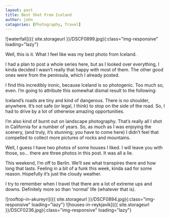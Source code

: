 ```yaml
---
layout: post
title: Best Shot From Iceland
author: john
catagories: [Photography, Travel]
---
```


![waterfall]({{ site.storageurl }}/DSCF0899.jpg){:class="img-responsive" loading="lazy"}

Well, this is it. What I feel like was my best photo from Iceland.

I had a plan to post a whole series here, but as I looked over everything, I kinda decided I wasn’t really that happy with most of them. The other good ones were from the peninsula, which I already posted. 

I find this incredibly ironic, because Iceland is so photogenic. Too much so, even. I’m going to attribute this somewhat dismal result to the following:

Iceland’s roads are tiny and kind of dangerous. There is no shoulder, anywhere. It’s not safe (or legal, I think) to stop on the side of the road. So, I had to drive by a lot of otherwise amazing opportunities. 

I’m also kind of burnt out on landscape photography. That’s really all I shot in California for a number of years. So, as much as I was enjoying the scenery, (and truly, it’s stunning; you have to come here) I didn’t feel that compelled to collect more pictures of rocks and mountains.

Well, I guess I have two photos of some houses I liked. I will leave you with those, so… there are three photos in this post. It was all a lie. 

This weekend, I’m off to Berlin. We’ll see what transpires there and how long that lasts. Feeling in a bit of a funk this week, kinda sad for some reason. Hopefully it’s just the cloudy weather. 

I try to remember when I travel that there are a lot of extreme ups and downs. Definitely more so than ‘normal’ life (whatever that is).


![rooftop-in-akureyri]({{ site.storageurl }}/DSCF0894.jpg){:class="img-responsive" loading="lazy"}
![houses-in-reykjavik]({{ site.storageurl }}/DSCF0236.jpg){:class="img-responsive" loading="lazy"}
